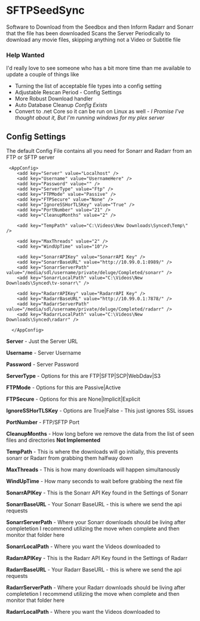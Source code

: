 # SFTPSeedSync
Software to Download from the Seedbox and then Inform Radarr and Sonarr that the file has been downloaded
Scans the Server Periodically to download any movie files, skipping anything not a Video or Subtitle file

### Help Wanted
I'd really love to see someone who has a bit more time than me available to update a couple of things like 
- Turning the list of acceptable file types into a config setting
- Adjustable Rescan Period - Config Settings
- More Robust Download handler
- Auto Database Cleanup *Config Exists*
- Convert to .net Core so it can be run on Linux as well - *I Promise I've thought about it, But I'm running windows for my plex server*

## Config Settings

The default Config File contains all you need for Sonarr and Radarr from an FTP or SFTP server

```
 <AppConfig>
    <add key="Server" value="Localhost" />
    <add key="Username" value="UsernameHere" />
    <add key="Password" value="" />
	<add key="ServerType" value="Ftp" />
    <add key="FTPMode" value="Passive" />
    <add key="FTPSecure" value="None" />
    <add key="IgnoreSSHorTLSKey" value="True" />
    <add key="PortNumber" value="21" />
    <add key="CleanupMonths" value="2" />
	
    <add key="TempPath" value="C:\Videos\New Downloads\Synced\Temp\" />
    
    <add key="MaxThreads" value="2" />
    <add key="WindUpTime" value="10"/>
    
    <add key="SonarrAPIKey" value="SonarrAPI Key" />
    <add key="SonarrBaseURL" value="http://10.99.0.1:8989/" />
    <add key="SonarrServerPath" value="/media/sdl/username/private/deluge/Completed/sonarr" />
    <add key="SonarrLocalPath" value="C:\Videos\New Downloads\Synced\tv-sonarr\" />

    <add key="RadarrAPIKey" value="RadarrAPI Key" />
    <add key="RadarrBaseURL" value="http://10.99.0.1:7878/" />
    <add key="RadarrServerPath" value="/media/sdl/username/private/deluge/Completed/radarr" />
    <add key="RadarrLocalPath" value="C:\Videos\New Downloads\Synced\radarr" />
    
  </AppConfig>
```

**Server** - Just the Server URL

**Username** - Server Username

**Password** - Server Password


**ServerType** - Options for this are FTP|SFTP|SCP|WebDdav|S3

**FTPMode** - Options for this are Passive|Active

**FTPSecure** - Options for this are None|Implicit|Explicit


**IgnoreSSHorTLSKey** - Options are True|False - This just ignores SSL issues

**PortNumber** - FTP/SFTP Port


**CleanupMonths** - How long before we remove the data from the list of seen files and directories **Not Implemented**


**TempPath** - This is where the downloads will go initially, this prevents sonarr or Radarr from grabbing them halfway down


**MaxThreads** - This is how many downloads will happen simultanously 

**WindUpTime** - How many seconds to wait before grabbing the next file


**SonarrAPIKey** - This is the Sonarr API Key found in the Settings of Sonarr

**SonarrBaseURL** - Your Sonarr BaseURL - this is where we send the api requests

**SonarrServerPath** - Where your Sonarr downloads should be living after completetion I recommend utilizing the move when complete and then monitor that folder here

**SonarrLocalPath** - Where you want the Videos downloaded to


**RadarrAPIKey** - This is the Radarr API Key found in the Settings of Radarr

**RadarrBaseURL** - Your Radarr BaseURL - this is where we send the api requests

**RadarrServerPath** - Where your Radarr downloads should be living after completetion I recommend utilizing the move when complete and then monitor that folder here

**RadarrLocalPath** - Where you want the Videos downloaded to



